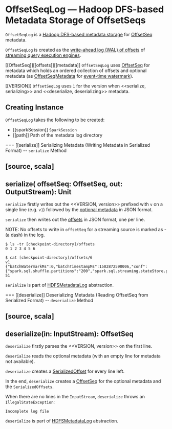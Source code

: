# OffsetSeqLog &mdash; Hadoop DFS-based Metadata Storage of OffsetSeqs

`OffsetSeqLog` is a [Hadoop DFS-based metadata storage](HDFSMetadataLog.md) for [OffsetSeq](#OffsetSeq) metadata.

`OffsetSeqLog` is created as the [write-ahead log (WAL) of offsets](StreamExecution.md#offsetLog) of [streaming query execution engines](StreamExecution.md).

[[OffsetSeq]][[offsets]][[metadata]]
`OffsetSeqLog` uses [OffsetSeq](OffsetSeq.md) for metadata which holds an ordered collection of offsets and optional metadata (as [OffsetSeqMetadata](OffsetSeqMetadata.md) for [event-time watermark](spark-sql-streaming-watermark.md)).

[[VERSION]]
`OffsetSeqLog` uses `1` for the version when <<serialize, serializing>> and <<deserialize, deserializing>> metadata.

## Creating Instance

`OffsetSeqLog` takes the following to be created:

* [[sparkSession]] `SparkSession`
* [[path]] Path of the metadata log directory

=== [[serialize]] Serializing Metadata (Writing Metadata in Serialized Format) -- `serialize` Method

[source, scala]
----
serialize(
  offsetSeq: OffsetSeq,
  out: OutputStream): Unit
----

`serialize` firstly writes out the <<VERSION, version>> prefixed with `v` on a single line (e.g. `v1`) followed by the [optional metadata](OffsetSeq.md#metadata) in JSON format.

`serialize` then writes out the [offsets](OffsetSeq.md#offsets) in JSON format, one per line.

NOTE: No offsets to write in `offsetSeq` for a streaming source is marked as *-* (a dash) in the log.

```text
$ ls -tr [checkpoint-directory]/offsets
0 1 2 3 4 5 6

$ cat [checkpoint-directory]/offsets/6
v1
{"batchWatermarkMs":0,"batchTimestampMs":1502872590006,"conf":{"spark.sql.shuffle.partitions":"200","spark.sql.streaming.stateStore.providerClass":"org.apache.spark.sql.execution.streaming.state.HDFSBackedStateStoreProvider"}}
51
```

`serialize` is part of [HDFSMetadataLog](HDFSMetadataLog.md#serialize) abstraction.

=== [[deserialize]] Deserializing Metadata (Reading OffsetSeq from Serialized Format) -- `deserialize` Method

[source, scala]
----
deserialize(in: InputStream): OffsetSeq
----

`deserialize` firstly parses the <<VERSION, version>> on the first line.

`deserialize` reads the optional metadata (with an empty line for metadata not available).

`deserialize` creates a [SerializedOffset](Offset.md#SerializedOffset) for every line left.

In the end, `deserialize` creates a [OffsetSeq](OffsetSeq.md#fill) for the optional metadata and the `SerializedOffsets`.

When there are no lines in the `InputStream`, `deserialize` throws an `IllegalStateException`:

```text
Incomplete log file
```

`deserialize` is part of [HDFSMetadataLog](HDFSMetadataLog.md#deserialize) abstraction.
